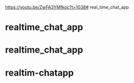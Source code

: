 https://youtu.be/ZwFA3YMfkoc?t=1038# real_time_chat_app
# realtime_chat_app
# realtime_chat_app
# realtim-chatapp
